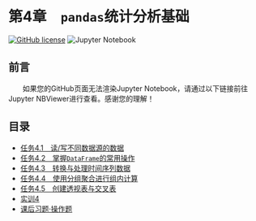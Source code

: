 # 第4章　`pandas`统计分析基础

[![GitHub license](https://img.shields.io/github/license/Dragon1573/Revision-3A?label=License)](https://github.com/Dragon1573/Revision-3A/blob/master/LICENSE)
![Jupyter Notebook](https://img.shields.io/badge/Jupyter%20Notebook-Support-informational?logo=jupyter&style=flat)

## 前言

&emsp;&emsp;如果您的GitHub页面无法渲染Jupyter Notebook，请通过以下链接前往Jupyter NBViewer进行查看。感谢您的理解！

## 目录

- [任务4.1　读/写不同数据源的数据](https://nbviewer.jupyter.org/github/Dragon1573/Revision-3A/blob/master/Data_Analysis/Chapter4/Chapter4-1.ipynb)
- [任务4.2　掌握`DataFrame`的常用操作](https://nbviewer.jupyter.org/github/Dragon1573/Revision-3A/blob/master/Data_Analysis/Chapter4/Chapter4-2.ipynb)
- [任务4.3　转换与处理时间序列数据](https://nbviewer.jupyter.org/github/Dragon1573/Revision-3A/blob/master/Data_Analysis/Chapter4/Chapter4-3.ipynb)
- [任务4.4　使用分组聚合进行组内计算](https://nbviewer.jupyter.org/github/Dragon1573/Revision-3A/blob/master/Data_Analysis/Chapter4/Chapter4-4.ipynb)
- [任务4.5　创建透视表与交叉表](https://nbviewer.jupyter.org/github/Dragon1573/Revision-3A/blob/master/Data_Analysis/Chapter4/Chapter4-5.ipynb)
- [实训4](https://nbviewer.jupyter.org/github/Dragon1573/Revision-3A/blob/master/Data_Analysis/Chapter4/Training4.ipynb)
- [课后习题·操作题](https://nbviewer.jupyter.org/github/Dragon1573/Revision-3A/blob/master/Data_Analysis/Chapter4/Quiz4.ipynb)
